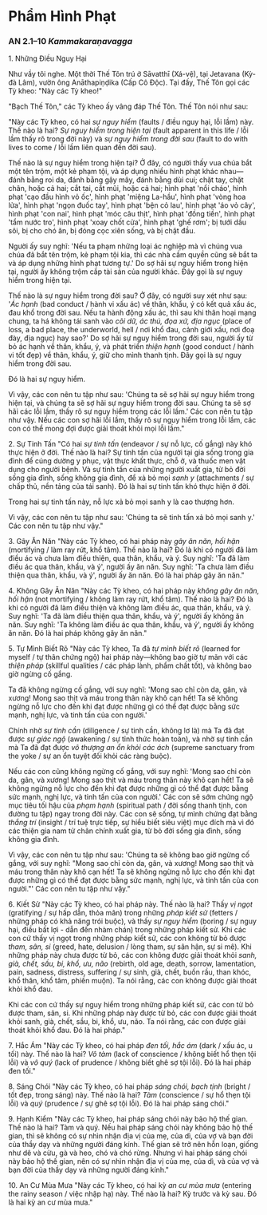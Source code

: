 # Phẩm Hình Phạt

### AN 2.1–10 *Kammakaraṇavagga*

1\. Những Điều Nguy Hại

Như vầy tôi nghe. Một thời Thế Tôn trú ở Sāvatthī (Xá-vệ), tại Jetavana (Kỳ-đà Lâm), vườn ông Anāthapiṇḍika (Cấp Cô Độc). Tại đấy, Thế Tôn gọi các Tỳ kheo: "Này các Tỳ kheo!"

"Bạch Thế Tôn," các Tỳ kheo ấy vâng đáp Thế Tôn. Thế Tôn nói như sau:

"Này các Tỳ kheo, có hai *sự nguy hiểm* (faults / điều nguy hại, lỗi lầm) này. Thế nào là hai? *Sự nguy hiểm trong hiện tại* (fault apparent in this life / lỗi lầm thấy rõ trong đời này) và *sự nguy hiểm trong đời sau* (fault to do with lives to come / lỗi lầm liên quan đến đời sau).

Thế nào là sự nguy hiểm trong hiện tại? Ở đây, có người thấy vua chúa bắt một tên trộm, một kẻ phạm tội, và áp dụng nhiều hình phạt khác nhau—đánh bằng roi da, đánh bằng gậy mây, đánh bằng dùi cui; chặt tay, chặt chân, hoặc cả hai; cắt tai, cắt mũi, hoặc cả hai; hình phạt 'nồi cháo', hình phạt 'cạo đầu hình vỏ ốc', hình phạt 'miệng La-hầu', hình phạt 'vòng hoa lửa', hình phạt 'ngọn đuốc tay', hình phạt 'bện cỏ lau', hình phạt 'áo vỏ cây', hình phạt 'con nai', hình phạt 'móc câu thịt', hình phạt 'đồng tiền', hình phạt 'tẩm nước tro', hình phạt 'xoay chốt cửa', hình phạt 'ghế rơm'; bị tưới dầu sôi, bị cho chó ăn, bị đóng cọc xiên sống, và bị chặt đầu.

Người ấy suy nghĩ: 'Nếu ta phạm những loại ác nghiệp mà vì chúng vua chúa đã bắt tên trộm, kẻ phạm tội kia, thì các nhà cầm quyền cũng sẽ bắt ta và áp dụng những hình phạt tương tự.' Do sợ hãi sự nguy hiểm trong hiện tại, người ấy không trộm cắp tài sản của người khác. Đây gọi là sự nguy hiểm trong hiện tại.

Thế nào là sự nguy hiểm trong đời sau? Ở đây, có người suy xét như sau: '*Ác hạnh* (bad conduct / hành vi xấu ác) về thân, khẩu, ý có kết quả xấu ác, đau khổ trong đời sau. Nếu ta hành động xấu ác, thì sau khi thân hoại mạng chung, ta há không tái sanh vào *cõi dữ, ác thú, đọa xứ, địa ngục* (place of loss, a bad place, the underworld, hell / nơi khổ đau, cảnh giới xấu, nơi đoạ đày, địa ngục) hay sao?' Do sợ hãi sự nguy hiểm trong đời sau, người ấy từ bỏ ác hạnh về thân, khẩu, ý, và phát triển *thiện hạnh* (good conduct / hành vi tốt đẹp) về thân, khẩu, ý, giữ cho mình thanh tịnh. Đây gọi là sự nguy hiểm trong đời sau.

Đó là hai sự nguy hiểm.

Vì vậy, các con nên tu tập như sau: 'Chúng ta sẽ sợ hãi sự nguy hiểm trong hiện tại, và chúng ta sẽ sợ hãi sự nguy hiểm trong đời sau. Chúng ta sẽ sợ hãi các lỗi lầm, thấy rõ sự nguy hiểm trong các lỗi lầm.' Các con nên tu tập như vậy. Nếu các con sợ hãi lỗi lầm, thấy rõ sự nguy hiểm trong lỗi lầm, các con có thể mong đợi được giải thoát khỏi mọi lỗi lầm."

<!--pg-->
2\. Sự Tinh Tấn
"Có hai *sự tinh tấn* (endeavor / sự nỗ lực, cố gắng) này khó thực hiện ở đời. Thế nào là hai? Sự tinh tấn của người tại gia sống trong gia đình để cúng dường y phục, vật thực khất thực, chỗ ở, và thuốc men vật dụng cho người bệnh. Và sự tinh tấn của những người xuất gia, từ bỏ đời sống gia đình, sống không gia đình, để xả bỏ mọi *sanh y* (attachments / sự chấp thủ, nền tảng của tái sanh). Đó là hai sự tinh tấn khó thực hiện ở đời.

Trong hai sự tinh tấn này, nỗ lực xả bỏ mọi sanh y là cao thượng hơn.

Vì vậy, các con nên tu tập như sau: 'Chúng ta sẽ tinh tấn xả bỏ mọi sanh y.' Các con nên tu tập như vậy."

<!--pg-->
3\. Gây Ăn Năn
"Này các Tỳ kheo, có hai pháp này *gây ăn năn, hối hận* (mortifying / làm ray rứt, khổ tâm). Thế nào là hai? Đó là khi có người đã làm điều ác và chưa làm điều thiện, qua thân, khẩu, và ý. Suy nghĩ: 'Ta đã làm điều ác qua thân, khẩu, và ý', người ấy ăn năn. Suy nghĩ: 'Ta chưa làm điều thiện qua thân, khẩu, và ý', người ấy ăn năn. Đó là hai pháp gây ăn năn."

<!--pg-->
4\. Không Gây Ăn Năn
"Này các Tỳ kheo, có hai pháp này *không gây ăn năn, hối hận* (not mortifying / không làm ray rứt, khổ tâm). Thế nào là hai? Đó là khi có người đã làm điều thiện và không làm điều ác, qua thân, khẩu, và ý. Suy nghĩ: 'Ta đã làm điều thiện qua thân, khẩu, và ý', người ấy không ăn năn. Suy nghĩ: 'Ta không làm điều ác qua thân, khẩu, và ý', người ấy không ăn năn. Đó là hai pháp không gây ăn năn."

<!--pg-->
5\. Tự Mình Biết Rõ
"Này các Tỳ kheo, Ta đã *tự mình biết rõ* (learned for myself / tự thân chứng ngộ) hai pháp này—không bao giờ tự mãn với các *thiện pháp* (skillful qualities / các pháp lành, phẩm chất tốt), và không bao giờ ngừng cố gắng.

Ta đã không ngừng cố gắng, với suy nghĩ: 'Mong sao chỉ còn da, gân, và xương! Mong sao thịt và máu trong thân này khô cạn hết! Ta sẽ không ngừng nỗ lực cho đến khi đạt được những gì có thể đạt được bằng sức mạnh, nghị lực, và tinh tấn của con người.'

Chính nhờ *sự tinh cần* (diligence / sự tinh cần, không lơ là) mà Ta đã đạt được *sự giác ngộ* (awakening / sự tỉnh thức hoàn toàn), và nhờ sự tinh cần mà Ta đã đạt được *vô thượng an ổn khỏi các ách* (supreme sanctuary from the yoke / sự an ổn tuyệt đối khỏi các ràng buộc).

Nếu các con cũng không ngừng cố gắng, với suy nghĩ: 'Mong sao chỉ còn da, gân, và xương! Mong sao thịt và máu trong thân này khô cạn hết! Ta sẽ không ngừng nỗ lực cho đến khi đạt được những gì có thể đạt được bằng sức mạnh, nghị lực, và tinh tấn của con người.' Các con sẽ sớm chứng ngộ mục tiêu tối hậu của *phạm hạnh* (spiritual path / đời sống thanh tịnh, con đường tu tập) ngay trong đời này. Các con sẽ sống, tự mình chứng đạt bằng *thắng trí* (insight / trí tuệ trực tiếp, sự hiểu biết siêu việt) mục đích mà vì đó các thiện gia nam tử chân chính xuất gia, từ bỏ đời sống gia đình, sống không gia đình.

Vì vậy, các con nên tu tập như sau: 'Chúng ta sẽ không bao giờ ngừng cố gắng, với suy nghĩ: "Mong sao chỉ còn da, gân, và xương! Mong sao thịt và máu trong thân này khô cạn hết! Ta sẽ không ngừng nỗ lực cho đến khi đạt được những gì có thể đạt được bằng sức mạnh, nghị lực, và tinh tấn của con người."' Các con nên tu tập như vậy."

<!--pg-->
6\. Kiết Sử
"Này các Tỳ kheo, có hai pháp này. Thế nào là hai? Thấy *vị ngọt* (gratifying / sự hấp dẫn, thỏa mãn) trong những *pháp kiết sử* (fetters / những pháp có khả năng trói buộc), và thấy *sự nguy hiểm* (boring / sự nguy hại, điều bất lợi - dẫn đến nhàm chán) trong những pháp kiết sử. Khi các con cứ thấy vị ngọt trong những pháp kiết sử, các con không từ bỏ được *tham, sân, si* (greed, hate, delusion / lòng tham, sự sân hận, sự si mê). Khi những pháp này chưa được từ bỏ, các con không được giải thoát khỏi *sanh, già, chết, sầu, bi, khổ, ưu, não* (rebirth, old age, death, sorrow, lamentation, pain, sadness, distress, suffering / sự sinh, già, chết, buồn rầu, than khóc, khổ thân, khổ tâm, phiền muộn). Ta nói rằng, các con không được giải thoát khỏi khổ đau.

Khi các con cứ thấy sự nguy hiểm trong những pháp kiết sử, các con từ bỏ được tham, sân, si. Khi những pháp này được từ bỏ, các con được giải thoát khỏi sanh, già, chết, sầu, bi, khổ, ưu, não. Ta nói rằng, các con được giải thoát khỏi khổ đau. Đó là hai pháp."

<!--pg-->
7\. Hắc Ám
"Này các Tỳ kheo, có hai pháp *đen tối, hắc ám* (dark / xấu ác, u tối) này. Thế nào là hai? *Vô tàm* (lack of conscience / không biết hổ thẹn tội lỗi) và *vô quý* (lack of prudence / không biết ghê sợ tội lỗi). Đó là hai pháp đen tối."

<!--pg-->
8\. Sáng Chói
"Này các Tỳ kheo, có hai pháp *sáng chói, bạch tịnh* (bright / tốt đẹp, trong sáng) này. Thế nào là hai? *Tàm* (conscience / sự hổ thẹn tội lỗi) và *quý* (prudence / sự ghê sợ tội lỗi). Đó là hai pháp sáng chói."

<!--pg-->
9\. Hạnh Kiểm
"Này các Tỳ kheo, hai pháp sáng chói này bảo hộ thế gian. Thế nào là hai? Tàm và quý. Nếu hai pháp sáng chói này không bảo hộ thế gian, thì sẽ không có sự nhìn nhận địa vị của mẹ, của dì, của vợ và bạn đời của thầy dạy và những người đáng kính. Thế gian sẽ trở nên hỗn loạn, giống như dê và cừu, gà và heo, chó và chó rừng. Nhưng vì hai pháp sáng chói này bảo hộ thế gian, nên có sự nhìn nhận địa vị của mẹ, của dì, và của vợ và bạn đời của thầy dạy và những người đáng kính."

<!--pg-->
10\. An Cư Mùa Mưa
"Này các Tỳ kheo, có hai kỳ *an cư mùa mưa* (entering the rainy season / việc nhập hạ) này. Thế nào là hai? Kỳ trước và kỳ sau. Đó là hai kỳ an cư mùa mưa."